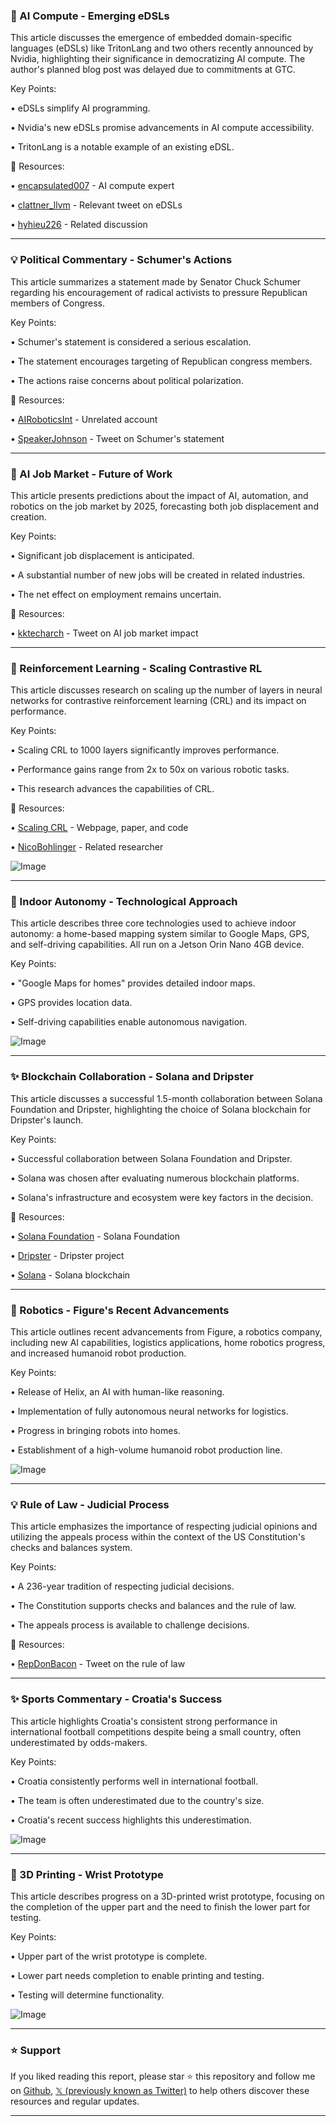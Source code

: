 ### 🤖 AI Compute - Emerging eDSLs

This article discusses the emergence of embedded domain-specific languages (eDSLs) like TritonLang and two others recently announced by Nvidia, highlighting their significance in democratizing AI compute.  The author's planned blog post was delayed due to commitments at GTC.

Key Points:

• eDSLs simplify AI programming.


• Nvidia's new eDSLs promise advancements in AI compute accessibility.


•  TritonLang is a notable example of an existing eDSL.



🔗 Resources:

• [encapsulated007](https://x.com/encapsulated007) -  AI compute expert


• [clattner_llvm](https://x.com/clattner_llvm/status/1903313401880998138) -  Relevant tweet on eDSLs


• [hyhieu226](https://x.com/hyhieu226/status/1902963001298391147) - Related discussion



---

### 💡 Political Commentary -  Schumer's Actions

This article summarizes a statement made by Senator Chuck Schumer regarding his encouragement of radical activists to pressure Republican members of Congress.

Key Points:

• Schumer's statement is considered a serious escalation.


•  The statement encourages targeting of Republican congress members.


• The actions raise concerns about political polarization.



🔗 Resources:

• [AIRoboticsInt](https://x.com/AIRoboticsInt) -  Unrelated account


• [SpeakerJohnson](https://x.com/SpeakerJohnson/status/1903287919743472004) -  Tweet on Schumer's statement



---

### 🚀 AI Job Market - Future of Work

This article presents predictions about the impact of AI, automation, and robotics on the job market by 2025, forecasting both job displacement and creation.

Key Points:

• Significant job displacement is anticipated.


•  A substantial number of new jobs will be created in related industries.


• The net effect on employment remains uncertain.



🔗 Resources:

• [kktecharch](https://x.com/kktecharch/status/1903167816225673223) -  Tweet on AI job market impact


---

### 🤖 Reinforcement Learning - Scaling Contrastive RL

This article discusses research on scaling up the number of layers in neural networks for contrastive reinforcement learning (CRL) and its impact on performance.

Key Points:

• Scaling CRL to 1000 layers significantly improves performance.


•  Performance gains range from 2x to 50x on various robotic tasks.


• This research advances the capabilities of CRL.


🔗 Resources:

• [Scaling CRL](https://wang-kevin3290.github.io/scaling-crl/) -  Webpage, paper, and code


• [NicoBohlinger](https://x.com/NicoBohlinger) -  Related researcher


![Image](https://pbs.twimg.com/ext_tw_video_thumb/1902753219987603456/pu/img/lJPXwknSSqpM5VBe.jpg)


---

### 🤖 Indoor Autonomy - Technological Approach

This article describes three core technologies used to achieve indoor autonomy: a home-based mapping system similar to Google Maps, GPS, and self-driving capabilities.  All run on a Jetson Orin Nano 4GB device.

Key Points:

•  "Google Maps for homes" provides detailed indoor maps.


•  GPS provides location data.


• Self-driving capabilities enable autonomous navigation.


![Image](https://pbs.twimg.com/ext_tw_video_thumb/1902786693310394368/pu/img/T2mjVHCkLA5rUjBf.jpg)

---

### ✨ Blockchain Collaboration - Solana and Dripster

This article discusses a successful 1.5-month collaboration between Solana Foundation and Dripster, highlighting the choice of Solana blockchain for Dripster's launch.

Key Points:

•  Successful collaboration between Solana Foundation and Dripster.


•  Solana was chosen after evaluating numerous blockchain platforms.


•  Solana's infrastructure and ecosystem were key factors in the decision.


🔗 Resources:

• [Solana Foundation](https://x.com/SolanaFndn) -  Solana Foundation


• [Dripster](https://x.com/dripsterdotfun) - Dripster project


• [Solana](https://x.com/solana) - Solana blockchain


---

### 🚀 Robotics - Figure's Recent Advancements

This article outlines recent advancements from Figure, a robotics company, including new AI capabilities, logistics applications, home robotics progress, and increased humanoid robot production.

Key Points:

•  Release of Helix, an AI with human-like reasoning.


•  Implementation of fully autonomous neural networks for logistics.


•  Progress in bringing robots into homes.


•  Establishment of a high-volume humanoid robot production line.


![Image](https://pbs.twimg.com/amplify_video_thumb/1900946823134502912/img/6x-RWSCaRbn9FEMU.jpg)


---

### 💡 Rule of Law - Judicial Process

This article emphasizes the importance of respecting judicial opinions and utilizing the appeals process within the context of the US Constitution's checks and balances system.

Key Points:

•  A 236-year tradition of respecting judicial decisions.


•  The Constitution supports checks and balances and the rule of law.


•  The appeals process is available to challenge decisions.


🔗 Resources:

• [RepDonBacon](https://x.com/RepDonBacon/status/1902723995734073465) -  Tweet on the rule of law


---

### ✨ Sports Commentary - Croatia's Success

This article highlights Croatia's consistent strong performance in international football competitions despite being a small country, often underestimated by odds-makers.

Key Points:

•  Croatia consistently performs well in international football.


•  The team is often underestimated due to the country's size.


•  Croatia's recent success highlights this underestimation.


![Image](https://pbs.twimg.com/media/Gmg872uaEAAnors?format=jpg&name=small)

---

### 🤖 3D Printing - Wrist Prototype

This article describes progress on a 3D-printed wrist prototype, focusing on the completion of the upper part and the need to finish the lower part for testing.

Key Points:

•  Upper part of the wrist prototype is complete.


•  Lower part needs completion to enable printing and testing.


•  Testing will determine functionality.


![Image](https://pbs.twimg.com/media/GmiIr7sbwAAIvvM?format=jpg&name=small)


---

### ⭐️ Support

If you liked reading this report, please star ⭐️ this repository and follow me on [Github](https://github.com/Drix10), [𝕏 (previously known as Twitter)](https://x.com/DRIX_10_) to help others discover these resources and regular updates.

---